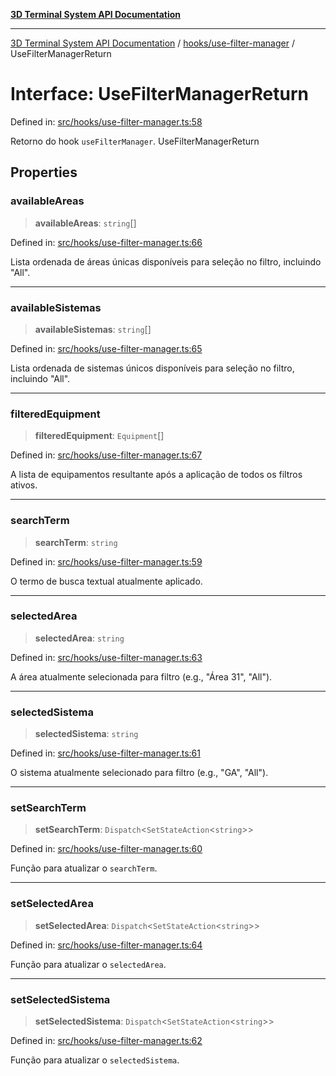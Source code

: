 [**3D Terminal System API Documentation**](../../../README.md)

***

[3D Terminal System API Documentation](../../../README.md) / [hooks/use-filter-manager](../README.md) / UseFilterManagerReturn

# Interface: UseFilterManagerReturn

Defined in: [src/hooks/use-filter-manager.ts:58](https://github.com/Dicommunitas/ThreeJS_Terminal_3D/blob/a3c5b1c59fdfa3d9f217f579fadf3e59d797e664/src/hooks/use-filter-manager.ts#L58)

Retorno do hook `useFilterManager`.
 UseFilterManagerReturn

## Properties

### availableAreas

> **availableAreas**: `string`[]

Defined in: [src/hooks/use-filter-manager.ts:66](https://github.com/Dicommunitas/ThreeJS_Terminal_3D/blob/a3c5b1c59fdfa3d9f217f579fadf3e59d797e664/src/hooks/use-filter-manager.ts#L66)

Lista ordenada de áreas únicas disponíveis para seleção no filtro, incluindo "All".

***

### availableSistemas

> **availableSistemas**: `string`[]

Defined in: [src/hooks/use-filter-manager.ts:65](https://github.com/Dicommunitas/ThreeJS_Terminal_3D/blob/a3c5b1c59fdfa3d9f217f579fadf3e59d797e664/src/hooks/use-filter-manager.ts#L65)

Lista ordenada de sistemas únicos disponíveis para seleção no filtro, incluindo "All".

***

### filteredEquipment

> **filteredEquipment**: `Equipment`[]

Defined in: [src/hooks/use-filter-manager.ts:67](https://github.com/Dicommunitas/ThreeJS_Terminal_3D/blob/a3c5b1c59fdfa3d9f217f579fadf3e59d797e664/src/hooks/use-filter-manager.ts#L67)

A lista de equipamentos resultante após a aplicação de todos os filtros ativos.

***

### searchTerm

> **searchTerm**: `string`

Defined in: [src/hooks/use-filter-manager.ts:59](https://github.com/Dicommunitas/ThreeJS_Terminal_3D/blob/a3c5b1c59fdfa3d9f217f579fadf3e59d797e664/src/hooks/use-filter-manager.ts#L59)

O termo de busca textual atualmente aplicado.

***

### selectedArea

> **selectedArea**: `string`

Defined in: [src/hooks/use-filter-manager.ts:63](https://github.com/Dicommunitas/ThreeJS_Terminal_3D/blob/a3c5b1c59fdfa3d9f217f579fadf3e59d797e664/src/hooks/use-filter-manager.ts#L63)

A área atualmente selecionada para filtro (e.g., "Área 31", "All").

***

### selectedSistema

> **selectedSistema**: `string`

Defined in: [src/hooks/use-filter-manager.ts:61](https://github.com/Dicommunitas/ThreeJS_Terminal_3D/blob/a3c5b1c59fdfa3d9f217f579fadf3e59d797e664/src/hooks/use-filter-manager.ts#L61)

O sistema atualmente selecionado para filtro (e.g., "GA", "All").

***

### setSearchTerm

> **setSearchTerm**: `Dispatch`\<`SetStateAction`\<`string`\>\>

Defined in: [src/hooks/use-filter-manager.ts:60](https://github.com/Dicommunitas/ThreeJS_Terminal_3D/blob/a3c5b1c59fdfa3d9f217f579fadf3e59d797e664/src/hooks/use-filter-manager.ts#L60)

Função para atualizar o `searchTerm`.

***

### setSelectedArea

> **setSelectedArea**: `Dispatch`\<`SetStateAction`\<`string`\>\>

Defined in: [src/hooks/use-filter-manager.ts:64](https://github.com/Dicommunitas/ThreeJS_Terminal_3D/blob/a3c5b1c59fdfa3d9f217f579fadf3e59d797e664/src/hooks/use-filter-manager.ts#L64)

Função para atualizar o `selectedArea`.

***

### setSelectedSistema

> **setSelectedSistema**: `Dispatch`\<`SetStateAction`\<`string`\>\>

Defined in: [src/hooks/use-filter-manager.ts:62](https://github.com/Dicommunitas/ThreeJS_Terminal_3D/blob/a3c5b1c59fdfa3d9f217f579fadf3e59d797e664/src/hooks/use-filter-manager.ts#L62)

Função para atualizar o `selectedSistema`.
